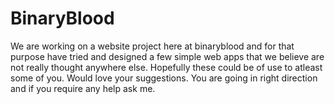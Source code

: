 # BinaryBlood
We are working on a website project here at binaryblood and for that purpose have tried and designed a few simple web apps that we believe are not really thought anywhere else. Hopefully these could be of use to atleast some of you.
Would love your suggestions. 
You are going in right direction and if you require any help ask me. 
